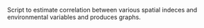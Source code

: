 Script to estimate correlation between various spatial indeces and environmental variables and produces graphs.
